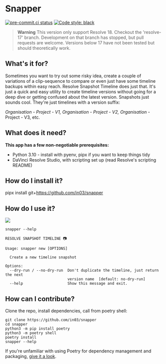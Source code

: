 # Snapper
[![pre-commit.ci status](https://results.pre-commit.ci/badge/github/in03/snapper/main.svg)](https://results.pre-commit.ci/latest/github/in03/snapper/main) [![Code style: black](https://img.shields.io/badge/code%20style-black-000000.svg)](https://github.com/psf/black)
 
> **Warning**
> This version only support Resolve 18.
> Checkout the 'resolve-17' branch. Development on that branch has stopped, but pull requests are welcome.
> Versions below 17 have not been tested but should theoretically work.

## What's it for? ##
Sometimes you want to try out some risky idea, create a couple of variations of a clip-sequence to compare or even just have some timeline backups within easy reach.
Resolve Snapshot Timeline does just that. It's just a quick and easy utility to create timeline versions without going for a deep dive or getting confused about the latest version.
Snapshots just sounds cool. They're just timelines with a version suffix: 

*Organisation - Project - V1, Organisation - Project - V2, Organisation* - Project - V3, etc.

## What does it need?
**This app has a few non-negotiable prerequisites:**
- Python 3.10 - install with pyenv, pipx if you want to keep things tidy
- DaVinci Resolve Studio, with scripting set up (read Resolve's scripting README)

## How do I install it?
pipx install git+https://github.com/in03/snapper

## How do I use it?

![](https://github.com/in03/snapper/blob/main/assets/usage_demo.gif)

```
snapper --help

RESOLVE SNAPSHOT TIMELINE 📷

Usage: snapper new [OPTIONS]

  Create a new timeline snapshot

Options:
  --dry-run / --no-dry-run  Don't duplicate the timeline, just return the next
                            version name  [default: no-dry-run]
  --help                    Show this message and exit.
```



## How can I contribute?
Clone the repo, install dependencies, call from poetry shell:
```
git clone https://github.com/in03/snapper
cd snapper
python3 -m pip install poetry
python3 -m poetry shell
poetry install
snapper --help
```
If you're unfamiliar with using Poetry for dependency management and packaging, [give it a look](https://python-poetry.org/docs/basic-usage).
